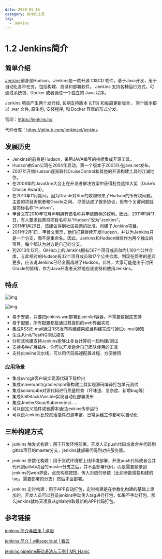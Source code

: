 ```yaml
---
date: 2020-01-16
category: 自动化工具
tag:
  - Jenkins
---
```


# 1.2 Jenkins简介

## 简单介绍

[Jenkins](https://jenkins.io/)前身是Hudson，Jenkins是一款开源 CI&CD 软件，基于Java开发，用于自动化各种任务，包括构建、测试和部署软件。
Jenkins 支持各种运行方式，可通过系统包、Docker 或者通过一个独立的 Java 程序。

Jenkins 项目产生两个发行线, 长期支持版本 (LTS) 和每周更新版本， 两个版本都以 .war 文件, 原生包, 安装程序, 和 Docker 容器的形式分发。

官网：https://jenkins.io/

代码仓库：https://github.com/jenkinsci/jenkins

## 发展历史

- Jenkins的前身是Hudson，采用JAVA编写的持续集成开源工具。
- Hudson由Sun公司在2004年启动，第一个版本于2005年在java.net发布。
- 2007年开始Hudson逐渐取代CruiseControl和其他的开源构建工具的江湖地位。
- 在2008年的JavaOne大会上在开发者解决方案中获得杜克选择大奖（Duke’s Choice Award）。
- 在2010年11月期间，因为Oracle对Sun的收购带来了Hudson的所有权问题。主要的项目贡献者和Oracle之间， 尽管达成了很多协议，但有个关键问题就是商标名称“Hudson”。
- 甲骨文在2010年12月声明拥有该名称并申请商标的权利。因此，2011年1月11日，有人要求投票将项目名称从“Hudson”改为“Jenkins”。
- 2011年1月29日，该建议得到社区投票的批准，创建了Jenkins项目。
- 2011年2月1日，甲骨文表示，他们打算继续开发Hudson，并认为Jenkins只是一个分支，而不是重命名。因此，Jenkins和Hudson继续作为两个独立的项目，每个都认为对方是自己的分支。
- 到2013年12月，GitHub上的Jenkins拥有567个项目成员和约1,100个公共仓库，与此相对的Hudson有32个项目成员和17个公共仓库。到现在两者的差异更多，应该说Jenkins已经全面超越了Hudson。此外，大家可能是出于讨厌Oracle的情绪，作为Java开发者天然地应该支持和使用Jenkins。

## 特点

![img](https://clay-blog.oss-cn-shanghai.aliyuncs.com/img/2399048-91830c936e5fa651.webp)

![img](https://clay-blog.oss-cn-shanghai.aliyuncs.com/img/2399048-0fa91d8b2c207c35.webp)

- 易于安装，只要把jenkins.war部署到servlet容器，不需要数据库支持
- 易于配置，所有配置都是通过其提供的web界面实现
- 集成RSS/E-mail通过RSS发布构建结果或当构建完成时通过e-mail通知
- 生成JUnit/TestNG测试报告
- 分布式构建支持Jenkins能够让多台计算机一起构建/测试
- 支持多种扩展插件，你可以开发适合自己团队使用的工具
- 支持pipeline流水线，可以用代码描述配置过程，方便使用

### 应用场景

- 集成svn/git客户端实现源代码下载检出
- 集成maven/ant/gradle/npm等构建工具实现源码编译打包单元测试
- 集成sonarqube对源代码进行质量检查（坏味道、复杂度、新增bug等）
- 集成SaltStack/Ansible实现自动化部署发布
- 集成Jmeter/Soar/Kubernetes/…..
- 可以自定义插件或者脚本通过jenkins传参运行
- 可以说Jenkins比较灵活插件资源丰富，日常运维工作都可以自动化

## 三种构建方式

* jenkins 触发式构建：用于开发环境部署，开发人员push代码或者合并代码到gitlab项目的master分支，jenkins就部署代码到对应服务器。

* jenkins 参数化构建：用于测试环境预上线环境部署，开发push代码或者合并代码到gitlab项目的master分支之后，并不会部署代码，而是需要登录到jenkins的web界面，点击构建按钮，传入对应的参数（比如参数需要构建的tag，需要部署的分支）然后才会部署。

* jenkins 定时构建：用于APP自动打包，定时构建是在参数化构建的基础上添加的，开发人员可以登录jenkins手动传入tag进行打包，如果不手动打包，那么jenkins就每天凌晨从gitlab拉取最新的APP代码打包。

## 参考链接

[jenkins 简介与应用 | 泽阳](http://docs.idevops.site/jenkins/basics/introduction/)

[jenkins 简介 | willseecloud | 看云](https://www.kancloud.cn/willseecloud/jenkins/1860518)

[jenkins pipeline基础语法与示例 | MR_Hanjc](https://www.jianshu.com/p/f1167e8850cd)



